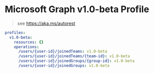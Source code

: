 # Microsoft Graph v1.0-beta Profile

> see https://aka.ms/autorest

``` yaml
profiles:
  v1.0-beta:
    resources: {}
    operations:
      /users/{user-id}/joinedTeams: v1.0-beta
      /users/{user-id}/joinedTeams/{team-id}: v1.0-beta
      /users/{user-id}/joinedGroups/{group-id}: v1.0-beta
      /users/{user-id}/joinedGroups: v1.0-beta

```
